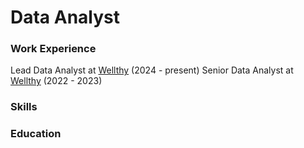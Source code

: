 # Data Analyst

### Work Experience
Lead Data Analyst at [Wellthy](www.wellthy.com) (2024 - present)
Senior Data Analyst at [Wellthy](www.wellthy.com) (2022 - 2023)

### Skills

### Education
